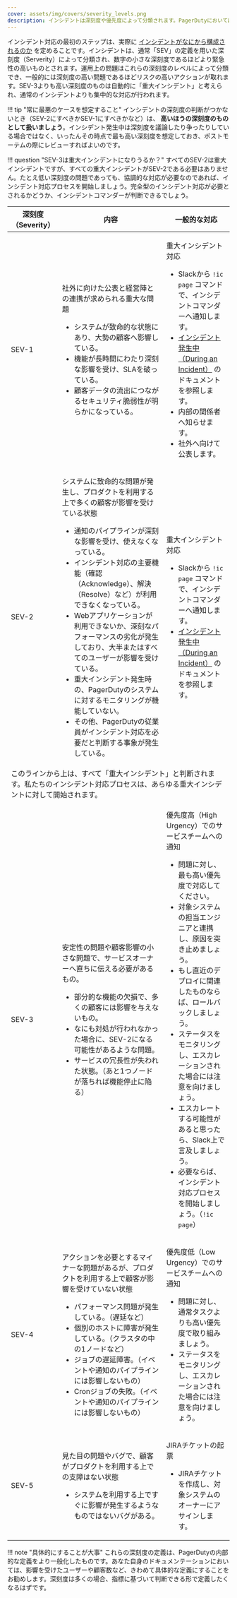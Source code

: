 ```yaml
---
cover: assets/img/covers/severity_levels.png
description: インシデントは深刻度や優先度によって分類されます。PagerDutyにおいては「SEV」のレベルを用いて、小さな数字の深刻度をより緊急性の高いものとされます。運用上の問題はこれらの深刻度のレベルによって分類でき、一般的には深刻度の高い問題であるほどリスクの高いアクションが取れます。
---
```

インシデント対応の最初のステップは、実際に [インシデントがなにから構成されるのか](../before/what_is_an_incident.md) を定めることです。インシデントは、通常「SEV」の定義を用いた深刻度（Serverity）によって分類され、数字の小さな深刻度であるほどより緊急性の高いものとされます。運用上の問題はこれらの深刻度のレベルによって分類でき、一般的には深刻度の高い問題であるほどリスクの高いアクションが取れます。SEV-3よりも高い深刻度のものは自動的に「重大インシデント」と考えられ、通常のインシデントよりも集中的な対応が行われます。

!!! tip "常に最悪のケースを想定すること"
     インシデントの深刻度の判断がつかないとき（SEV-2にすべきかSEV-1にすべきかなど）は、 **高いほうの深刻度のものとして扱いましょう**。インシデント発生中は深刻度を議論したり争ったりしている場合ではなく、いったんその時点で最も高い深刻度を想定しておき、ポストモーテムの際にレビューすればよいのです。 

!!! question "SEV-3は重大インシデントになりうるか？"
     すべてのSEV-2は重大インシデントですが、すべての重大インシデントがSEV-2である必要はありません。たとえ低い深刻度の問題であっても、協調的な対応が必要なのであれば、インシデント対応プロセスを開始しましょう。完全型のインシデント対応が必要とされるかどうか、インシデントコマンダーが判断できるでしょう。

<table class="custom-table">
  <thead>
    <tr>
      <th class="sev">深刻度（Severity）</th>
      <th>内容</th>
      <th>一般的な対応</th>
    </tr>
  </thead>
  <tbody>
    <tr>
      <td class="sev-1">SEV-1</td>
      <td>
        <p class="intent">社外に向けた公表と経営陣との連携が求められる重大な問題</p>
        <ul>
          <li>システムが致命的な状態にあり、大勢の顧客へ影響している。</li>
          <li>機能が長時間にわたり深刻な影響を受け、SLAを破っている。</li>
          <li>顧客データの流出につながるセキュリティ脆弱性が明らかになっている。</li>
        </ul>
      </td>
      <td>
        <p class="response">重大インシデント対応</p>
        <ul>
          <li>Slackから <code>!ic page</code> コマンドで、インシデントコマンダーへ通知します。</li>
          <li><a href="/during/during_an_incident">インシデント発生中（During an Incident）</a> のドキュメントを参照します。</li>
          <li>内部の関係者へ知らせます。</li>
          <li>社外へ向けて公表します。</li>
        </ul>
      </td>
    </tr>
    <tr>
      <td class="sev-2">SEV-2</td>
      <td>
        <p class="intent">システムに致命的な問題が発生し、プロダクトを利用する上で多くの顧客が影響を受けている状態</p>
        <ul>
          <li>通知のパイプラインが深刻な影響を受け、使えなくなっている。</li>
          <li>インシデント対応の主要機能（確認（Acknowledge）、解決（Resolve）など）が利用できなくなっている。</li>
          <li>Webアプリケーションが利用できないか、深刻なパフォーマンスの劣化が発生しており、大半またはすべてのユーザーが影響を受けている。</li>
          <li>重大インシデント発生時の、PagerDutyのシステムに対するモニタリングが機能していない。</li>
          <li>その他、PagerDutyの従業員がインシデント対応を必要だと判断する事象が発生している。</li>
        </ul>
      </td>
      <td>
        <p class="response">重大インシデント対応</p>
        <ul>
          <li>Slackから <code>!ic page</code> コマンドで、インシデントコマンダーへ通知します。</li>
          <li><a href="/during/during_an_incident">インシデント発生中（During an Incident）</a> のドキュメントを参照します。</li>
        </ul>
    </tr>
    <tr>
      <td class="warning" colspan="3">このラインから上は、すべて「重大インシデント」と判断されます。私たちのインシデント対応プロセスは、あらゆる重大インシデントに対して開始されます。</td>
    </tr>
    <tr>
      <td class="sev-3">SEV-3</td>
      <td>
        <p class="intent">安定性の問題や顧客影響の小さな問題で、サービスオーナーへ直ちに伝える必要があるもの。</p>
        <ul>
          <li>部分的な機能の欠損で、多くの顧客には影響を与えないもの。</li>
          <li>なにも対処が行われなかった場合に、SEV-2になる可能性があるような問題。</li>
          <li>サービスの冗長性が失われた状態。（あと1つノードが落ちれば機能停止に陥る）</li>
        </ul>
      </td>
      <td>
        <p class="response">優先度高（High Urgency）でのサービスチームへの通知</p>
        <ul>
          <li>問題に対し、最も高い優先度で対応してください。</li>
          <li>対象システムの担当エンジニアと連携し、原因を突き止めましょう。</li>
          <li>もし直近のデプロイに関連したものならば、ロールバックしましょう。</li>
          <li>ステータスをモニタリングし、エスカレーションされた場合には注意を向けましょう。</li>
          <li>エスカレートする可能性があると思ったら、Slack上で言及しましょう。</li>
          <li>必要ならば、インシデント対応プロセスを開始しましょう。（<code>!ic page</code>）</li>
        </ul>
      </td>
    </tr>
    <tr>
      <td class="sev-4">SEV-4</td>
      <td>
        <p class="intent">アクションを必要とするマイナーな問題があるが、プロダクトを利用する上で顧客が影響を受けていない状態</p>
        <ul>
          <li>パフォーマンス問題が発生している。（遅延など）</li>
          <li>個別のホストに障害が発生している。（クラスタの中の1ノードなど）</li>
          <li>ジョブの遅延障害。（イベントや通知のパイプラインには影響しないもの）</li>
          <li>Cronジョブの失敗。（イベントや通知のパイプラインには影響しないもの）</li>
        </ul>
      </td>
      <td>
        <p class="response">優先度低（Low Urgency）でのサービスチームへの通知</p>
        <ul>
          <li>問題に対し、通常タスクよりも高い優先度で取り組みましょう。</li>
          <li>ステータスをモニタリングし、エスカレーションされた場合には注意を向けましょう。</li>
        </ul>
      </td>
    </tr>
    <tr>
      <td class="sev-5">SEV-5</td>
      <td>
        <p class="intent">見た目の問題やバグで、顧客がプロダクトを利用する上での支障はない状態</p>
        <ul>
          <li>システムを利用する上ですぐに影響が発生するようなものではないバグがある。</li>
        </ul>
      </td>
      <td>
        <p class="response">JIRAチケットの起票</p>
        <ul>
          <li>JIRAチケットを作成し、対象システムのオーナーにアサインします。</li>
        </ul>
      </td>
    </tr>
  </tbody>
</table>

!!! note "具体的にすることが大事"
    これらの深刻度の定義は、PagerDutyの内部的な定義をより一般化したものです。あなた自身のドキュメンテーションにおいては、影響を受けたユーザーや顧客数など、きわめて具体的な定義にすることをお勧めします。深刻度は多くの場合、指標に基づいて判断できる形で定義したくなるはずです。
